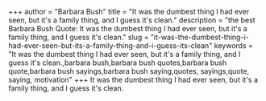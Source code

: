+++
author = "Barbara Bush"
title = "It was the dumbest thing I had ever seen, but it's a family thing, and I guess it's clean."
description = "the best Barbara Bush Quote: It was the dumbest thing I had ever seen, but it's a family thing, and I guess it's clean."
slug = "it-was-the-dumbest-thing-i-had-ever-seen-but-its-a-family-thing-and-i-guess-its-clean"
keywords = "It was the dumbest thing I had ever seen, but it's a family thing, and I guess it's clean.,barbara bush,barbara bush quotes,barbara bush quote,barbara bush sayings,barbara bush saying,quotes, sayings,quote, saying, motivation"
+++
It was the dumbest thing I had ever seen, but it's a family thing, and I guess it's clean.
